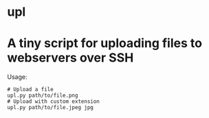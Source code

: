 # upl
# A tiny script for uploading files to webservers over SSH

Usage:

    # Upload a file
    upl.py path/to/file.png
    # Upload with custom extension
    upl.py path/to/file.jpeg jpg

